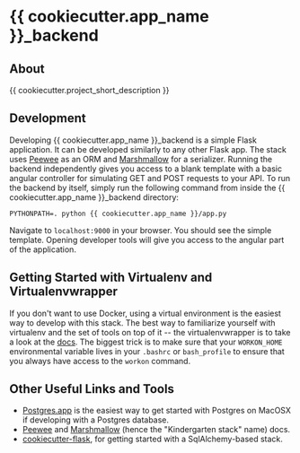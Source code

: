 {{ cookiecutter.app_name }}_backend
===============================

About
---

{{ cookiecutter.project_short_description }}

Development
---

Developing {{ cookiecutter.app_name }}_backend is a simple Flask application. It can be developed similarly to any other Flask app. The stack uses [Peewee](http://peewee.readthedocs.org) as an ORM and [Marshmallow](http://marshmallow.readthedocs.org) for a serializer. Running the backend independently gives you access to a blank template with a basic angular controller for simulating GET and POST requests to your API. To run the backend by itself, simply run the following command from inside the {{ cookiecutter.app_name }}_backend directory:

```
PYTHONPATH=. python {{ cookiecutter.app_name }}/app.py
```

Navigate to `localhost:9000` in your browser. You should see the simple template. Opening developer tools will give you access to the angular part of the application.

Getting Started with Virtualenv and Virtualenvwrapper
---

If you don't want to use Docker, using a virtual environment is the easiest way to develop with this stack. The best way to familiarize yourself with virtualenv and the set of tools on top of it -- the virtualenvwrapper is to take a look at the [docs](http://virtualenvwrapper.readthedocs.org/en/latest/). The biggest trick is to make sure that your `WORKON_HOME` environmental variable lives in your `.bashrc` or `bash_profile` to ensure that you always have access to the `workon` command.

Other Useful Links and Tools
---

+ [Postgres.app](http://postgresapp.com/) is the easiest way to get started with Postgres on MacOSX if developing with a Postgres database.
+ [Peewee](http://peewee.readthedocs.org) and [Marshmallow](http://marshmallow.readthedocs.org) (hence the "Kindergarten stack" name) docs.
+ [cookiecutter-flask](https://github.com/sloria/cookiecutter-flask), for getting started with a SqlAlchemy-based stack.
